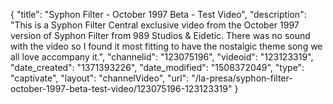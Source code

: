 {
    "title": "Syphon Filter - October 1997 Beta - Test Video",
    "description": "This is a Syphon Filter Central exclusive video from the October 1997 version of Syphon Filter from 989 Studios & Eidetic.  There was no sound with the video so I found it most fitting to have the nostalgic theme song we all love accompany it.",
    "channelid": "123075196",
    "videoid": "123123319",
    "date_created": "1371393226",
    "date_modified": "1508372049",
    "type": "captivate",
    "layout": "channelVideo",
    "url": "\/la-presa\/syphon-filter-october-1997-beta-test-video\/123075196-123123319"
}